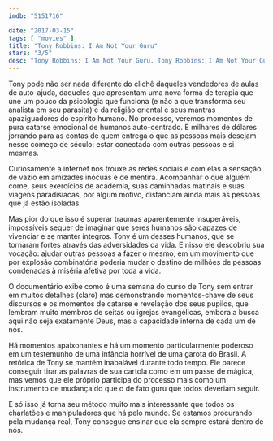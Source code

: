 ```yaml
---
imdb: "5151716"

date: "2017-03-15"
tags: [ "movies" ]
title: "Tony Robbins: I Am Not Your Guru"
stars: "3/5"
desc: "Tony Robbins: I Am Not Your Guru. Tony Robbins: I Am Not Your Guru (USA, 2016). Dirigido por Joe Berlinger. Com Sage Bonnie Humphrey (Herself), Anthony Robbins (Himself), Dawn Watson (Herself)."
---
```

Tony pode não ser nada diferente do clichê daqueles vendedores de aulas de auto-ajuda, daqueles que apresentam uma nova forma de terapia que une um pouco da psicologia que funciona (e não a que transforma seu analista em seu parasita) e da religião oriental e seus mantras apaziguadores do espírito humano. No processo, veremos momentos de pura catarse emocional de humanos auto-centrado. E milhares de dólares jorrando para as contas de quem entrega o que as pessoas mais desejam nesse começo de século: estar conectada com outras pessoas e si mesmas.

Curiosamente a internet nos trouxe as redes sociais e com elas a sensação de vazio em amizades inócuas e de mentira. Acompanhar o que alguém come, seus exercícios de academia, suas caminhadas matinais e suas viagens paradisíacas, por algum motivo, distanciam ainda mais as pessoas que já estão isoladas.

Mas pior do que isso é superar traumas aparentemente insuperáveis, impossíveis sequer de imaginar que seres humanos são capazes de vivenciar e se manter íntegros. Tony é um desses humanos, que se tornaram fortes através das adversidades da vida. E nisso ele descobriu sua vocação: ajudar outras pessoas a fazer o mesmo, em um movimento que por explosão combinatória poderia mudar o destino de milhões de pessoas condenadas à miséria afetiva por toda a vida.

O documentário exibe como é uma semana do curso de Tony sem entrar em muitos detalhes (claro) mas demonstrando momentos-chave de seus discursos e os momentos de catarse e revelação dos seus pupilos, que lembram muito membros de seitas ou igrejas evangélicas, embora a busca aqui não seja exatamente Deus, mas a capacidade interna de cada um de nós.

Há momentos apaixonantes e há um momento particularmente poderoso em um testemunho de uma infância horrível de uma garota do Brasil. A retórica de Tony se mantém inabalável durante todo tempo. Ele parece conseguir tirar as palavras de sua cartola como em um passe de mágica, mas vemos que ele próprio participa do processo mais como um instrumento de mudança do que o de fato guru que todos deveriam seguir.

E só isso já torna seu método muito mais interessante que todos os charlatões e manipuladores que há pelo mundo. Se estamos procurando pela mudança real, Tony consegue ensinar que ela sempre estará dentro de nós.

